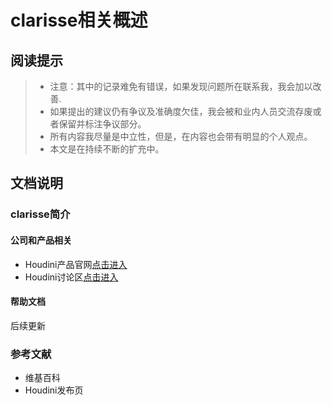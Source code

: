 # clarisse相关概述

## 阅读提示

>* 注意：其中的记录难免有错误，如果发现问题所在联系我，我会加以改善.
>* 如果提出的建议仍有争议及准确度欠佳，我会被和业内人员交流存废或者保留并标注争议部分。
>* 所有内容我尽量是中立性，但是，在内容也会带有明显的个人观点。
>* 本文是在持续不断的扩充中。

## 文档说明

### clarisse简介


#### 公司和产品相关

* Houdini产品官网[点击进入](https://www.sidefx.com/)
* Houdini讨论区[点击进入](https://www.sidefx.com/forum/)

#### 帮助文档
后续更新

### 参考文献
* 维基百科
* Houdini发布页